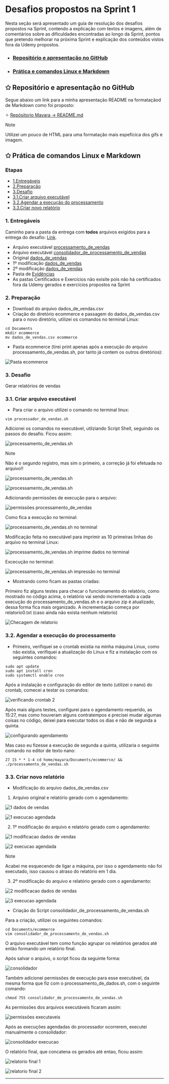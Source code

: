 # Desafios propostos na Sprint 1
Nesta seção será apresentado um guia de resolução dos desafios propostos na Sprint, contendo a explicação com textos e imagens, além de comentários sobre as dificuldades encontradas ao longo da Sprint, pontos que pretendo melhorar na próxima Sprint e explicação dos conteúdos vistos fora da Udemy propostos.
- ### [Repositório e apresentação no GitHub](/Sprint1/Desafio#repositório-e-apresentação-no-github) 
- ### [Prática e comandos Linux e Markdown](/Sprint1/Desafio#prática-e-comandos-linux-e-markdown)

## ✩ Repositório e apresentação no GitHub
Segue abaixo um link para a minha apresentação README na formataçãod de Markdown como foi proposto:


✧ [Repósitorio Mayara -> README.md](https://github.com/mayaramog/compassUOLmayara/tree/main?tab=readme-ov-file#readme)

> [!NOTE]
> Utilizei um pouco de HTML para uma formatação mais espefícica dos gifs e imagem.

## ✩ Prática de comandos Linux e Markdown
### Etapas
- [1.Entregáveis](/Sprint1/Desafio/#1-entregáveis)
- [2.Preparação](/Sprint1/Desafio/#2-preparação)
- [3.Desafio](/Sprint1/Desafio/#3-desafio)
- [3.1.Criar arquivo executável](/Sprint1/Desafio/#31-criar-arquivo-executável)
- [3.2.Agendar a execução do processamento](/Sprint1/Desafio/#32-agendar-a-execução-do-processamento)
- [3.3.Criar novo relatório](/Sprint1/Desafio/#33-criar-novo-relatório)

### 1. Entregáveis

Caminho para a pasta da entrega com **todos** arquivos exigidos para a entrega do desafio: [Link](/Sprint1/Desafio).

- Arquivo executável [processamento_de_vendas](/Sprint1/Desafio/Entregáveis/ecommerce/processamento_de_vendas.sh)
- Arquivo executável [consolidador_de_processamento_de_vendas](/Sprint1/Desafio/Entregáveis/ecommerce/consolidador_de_processamento_de_vendas.sh)
- Original [dados_de_vendas](/Sprint1/Desafio/Entregáveis/ecommerce/Relatorios%20e%20dados%20de%20vendas/dados_de_vendas.csv)
- 1º modificação [dados_de_vendas](/Sprint1/Desafio/Entregáveis/ecommerce/Relatorios%20e%20dados%20de%20vendas/dados_de_vendas_1º_modificacao.csv)
- 2º modificação [dados_de_vendas](/Sprint1/Desafio/Entregáveis/ecommerce/Relatorios%20e%20dados%20de%20vendas/dados_de_vendas_2º_modificacao.csv)
- Pasta de [Evidências](/Sprint1/Evidências)
- As pastas Certificados e Exercícios não exisite pois não há certificados fora da Udemy gerados e exercícios propostos na Sprint


### 2. Preparação

- Download do arquivo dados_de_vendas.csv
- Criação do diretório ecommerce e passagem do dados_de_vendas.csv para o novo diretório, utilizei os comandos no terminal Linux:
```
cd Documents
mkdir ecommerce
mv dados_de_vendas.csv ecommerce
```
- Pasta ecommerce (tirei print apenas após a execução do arquivo processamento_de_vendas.sh, por tanto já contem os outros diretórios):

![Pasta ecommerce](/Sprint1/Evidências/pastaComProcessadorEConsolidador.png)

### 3. Desafio
Gerar relatórios de vendas

### 3.1. Criar arquivo executável

- Para criar o arquivo utilizei o comando no terminal linux:
```
vim processador_de_vendas.sh
```
Adicionei os comandos no executável, utilziando Script Shell, seguindo os passos do desafio. Ficou assim:


![processamento_de_vendas.sh](/Sprint1/Evidências/codigoProcessamento.png)

> [!NOTE]
> Não é o segundo registro, mas sim o primeiro, a correção já foi efetuada no arquivo!!

![processamento_de_vendas.sh](/Sprint1/Evidências/codigoProcessamento2.png)

![processamento_de_vendas.sh](/Sprint1/Evidências/codigoProcessamento3.png)

Adicionando permissões de execução para o arquivo:

![permissões processamento_de_vendas](/Sprint1/Evidências/permissaoxProcessamento.png)

Como fica a execução no terminal:

![processamento_de_vendas.sh no terminal](/Sprint1/Evidências/execucaoComentProcessamentoVenda.png)


Modificação feita no executável para imprimir as 10 primeiras linhas do arquivo no terminal Linux:


![processamento_de_vendas.sh imprime dados no terminal](/Sprint1/Evidências/codigoImprimeTerminalProcessador.png)

Excecução no terminal:

![processamento_de_vendas.sh impressão no terminal](/Sprint1/Evidências/processamentoImprimeTerminal.png)


- Mostrando como ficam as pastas criadas:

Primeiro fiz alguns testes para checar o funcionamento do relatório, como mostrado no código acima, o relatório vai sendo incrementado a cada execução do processamento_de_vendas.sh e o arquivo zip é atualizado, dessa forma fica mais organizado.
A incrementação começa por relatorio0.txt (caso ainda não exista nenhum relatorio)

![Checagem de relatorio](/Sprint1/Evidências/verificandoRelatorio.png)


### 3.2. Agendar a execução do processamento

- Primeiro, verifiquei se o crontab existia na minha máquina Linux, como não existia, verifiquei a atualização do Linux e fiz a instalação com os seguintes comandos:
```
sudo apt update
sudo apt install cron
sudo systemctl enable cron
```
Após a instalação e configuração do editor de texto (utilizei o nano) do crontab, comecei a testar os comandos:

![verificando crontab 2](/Sprint1/Evidências/testandoContrab2.png)
 
Após mais alguns testes, configurei para o agendamento requerido, as 15:27, mas como houveram alguns contratempos e precisei mudar algumas coisas no código, deixei para executar todos os dias e não de segunda a quinta.

![configurando agendamento](/Sprint1/Evidências/testandoContrab.png)

Mas caso eu fizesse a execução de segunda a quinta, utilizaria o seguinte comando no editor de texto nano:
```
27 15 * * 1-4 cd home/mayara/Documents/ecommerce/ && ./processamento_de_vendas.sh
```
### 3.3. Criar novo relatório
- Modificação do arquivo dados_de_vendas.csv
1. Arquivo original e relatório gerado com o agendamento:

 ![1 dados de vendas](/Sprint1/Evidências/dadosDeVendaOriginal.png)

 ![1 execucao agendada](/Sprint1/Evidências/1ExecucaoAgendada.png)

 2. 1º modificação do arquivo e relatório gerado com o agendamento:

![1 modificacao dados de vendas](/Sprint1/Evidências/2modificacaoDados.png)

![2 execucao agendada](/Sprint1/Evidências/2execucaoAgendada.png)

>[!NOTE]
> Acabei me esquecendo de ligar a máquina, por isso o agendamento não foi executado, isso causou o atraso do relatório em 1 dia.

3. 2º modificação do arquivo e relatório gerado com o agendamento:

![2 modificacao dados de vendas](/Sprint1/Evidências/3modificacaoDados.png)

![3 execucao agendada](/Sprint1/Evidências/3execucaoAgendada.png)

- Criação do Script consolidador_de_processamento_de_vendas.sh

Para a criação, utilizei os seguintes comandos:
```
cd Documents/ecommerce
vim consolidador_de_processamento_de_vendas.sh
```
O arquivo executável tem como função agrupar os relatórios gerados até então formando um relatório final.

Após salvar o arquivo, o script ficou da seguinte forma:

![consolidador](/Sprint1/Evidências/codigoConsolidador.png)

Também adicionei permissões de execução para esse executável, da mesma forma que fiz com o processamento_de_dados.sh, com o seguinte comando:
```
chmod 755 consolidador_de_processamento_de_vendas.sh
```
As permissões dos arquivos executáveis ficaram assim:

![permissões executaveis](/Sprint1/Evidências/permissoesExecutaveis.png)

Após as execuções agendadas do processador ocorrerem, executei manualmente o consolidador:

![consolidador execucao](/Sprint1/Evidências/execucaoConsolidador.png)

O relatório final, que concatena os gerados até entao, ficou assim:

![relatorio final 1](/Sprint1/Evidências/relatoriofi1.png)

![relatorio final 2](/Sprint1/Evidências/relatoriofi2.png)

---
